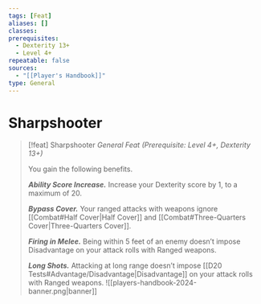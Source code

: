 ```yaml
---
tags: [Feat]
aliases: []
classes: 
prerequisites:
  - Dexterity 13+
  - Level 4+
repeatable: false
sources:
  - "[[Player's Handbook]]"
type: General
---
```

# Sharpshooter
>[!feat] Sharpshooter
>_General Feat (Prerequisite: Level 4+, Dexterity 13+)_
>
>You gain the following benefits.
>
>**_Ability Score Increase._** Increase your Dexterity score by 1, to a maximum of 20.
>
>**_Bypass Cover._** Your ranged attacks with weapons ignore [[Combat#Half Cover\|Half Cover]] and [[Combat#Three-Quarters Cover\|Three-Quarters Cover]].
>
>**_Firing in Melee._** Being within 5 feet of an enemy doesn’t impose Disadvantage on your attack rolls with Ranged weapons.
>
>**_Long Shots._** Attacking at long range doesn’t impose [[D20 Tests#Advantage/Disadvantage\|Disadvantage]] on your attack rolls with Ranged weapons.
![[players-handbook-2024-banner.png|banner]]